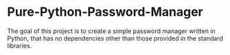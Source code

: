 # Pure-Python-Password-Manager
The goal of this project is to create a simple password manager written in Python, that has no dependencies other than those provided in the standard libraries.
